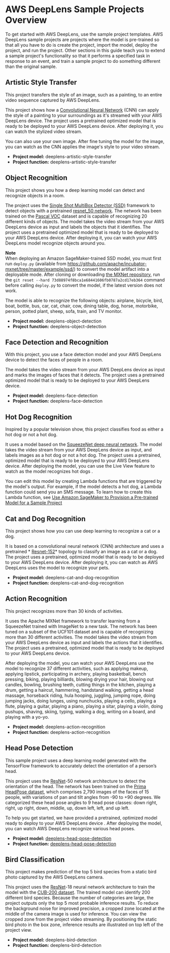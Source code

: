 # AWS DeepLens Sample Projects Overview<a name="deeplens-templated-projects-overview"></a>

To get started with AWS DeepLens, use the sample project templates\. AWS DeepLens sample projects are projects where the model is pre\-trained so that all you have to do is create the project, import the model, deploy the project, and run the project\. Other sections in this guide teach you to extend a sample project's functionality so that it performs a specified task in response to an event, and train a sample project to do something different than the original sample\. 

## Artistic Style Transfer<a name="artistic-style-transfer"></a>

This project transfers the style of an image, such as a painting, to an entire video sequence captured by AWS DeepLens\.

This project shows how a [Convolutional Neural Network](http://gluon.mxnet.io/chapter04_convolutional-neural-networks/cnn-scratch.html) \(CNN\) can apply the style of a painting to your surroundings as it's streamed with your AWS DeepLens device\. The project uses a pretrained optimized model that is ready to be deployed to your AWS DeepLens device\. After deploying it, you can watch the stylized video stream\.

You can also use your own image\. After fine tuning the model for the image, you can watch as the CNN applies the image's style to your video stream\.
+ **Project model:** deeplens\-artistic\-style\-transfer
+ **Project function:** deeplens\-artistic\-style\-transfer

## Object Recognition<a name="object-recognition"></a>

This project shows you how a deep learning model can detect and recognize objects in a room\.

The project uses the [Single Shot MultiBox Detector \(SSD\)](http://gluon.mxnet.io/chapter08_computer-vision/object-detection.html) framework to detect objects with a pretrained [resnet\_50 network](https://gluon-cv.mxnet.io/model_zoo/index.html)\. The network has been trained on the [Pascal VOC](http://host.robots.ox.ac.uk/pascal/VOC/) dataset and is capable of recognizing 20 different kinds of objects\. The model takes the video stream from your AWS DeepLens device as input and labels the objects that it identifies\. The project uses a pretrained optimized model that is ready to be deployed to your AWS DeepLens device\. After deploying it, you can watch your AWS DeepLens model recognize objects around you\.

**Note**  
 When deploying an Amazon SageMaker\-trained SSD model, you must first run `deploy.py` \(available from [https://github\.com/apache/incubator\-mxnet/tree/master/example/ssd/](https://github.com/apache/incubator-mxnet/tree/master/example/ssd/)\) to convert the model artifact into a deployable mode\. After cloning or downloading [the MXNet repository](https://github.com/apache/incubator-mxnet), run the `git reset --hard 73d88974f8bca1e68441606fb0787a2cd17eb364` command before calling `deploy.py` to convert the model, if the latest version does not work\.

The model is able to recognize the following objects: airplane, bicycle, bird, boat, bottle, bus, car, cat, chair, cow, dining table, dog, horse, motorbike, person, potted plant, sheep, sofa, train, and TV monitor\.
+ **Project model:** deeplens\-object\-detection
+ **Project function:** deeplens\-object\-detection

## Face Detection and Recognition<a name="face-detection-recognition"></a>

With this project, you use a face detection model and your AWS DeepLens device to detect the faces of people in a room\.

The model takes the video stream from your AWS DeepLens device as input and marks the images of faces that it detects\. The project uses a pretrained optimized model that is ready to be deployed to your AWS DeepLens device\. 
+ **Project model:** deeplens\-face\-detection
+ **Project function:** deeplens\-face\-detection

## Hot Dog Recognition<a name="hot-dog-not-hot-dog"></a>

Inspired by a popular television show, this project classifies food as either a hot dog or not a hot dog\.

It uses a model based on the [SqueezeNet deep neural network](http://gluon.mxnet.io/chapter08_computer-vision/fine-tuning.html)\. The model takes the video stream from your AWS DeepLens device as input, and labels images as a hot dog or not a hot dog\. The project uses a pretrained, optimized model that is ready to be deployed to your AWS DeepLens device\. After deploying the model, you can use the Live View feature to watch as the model recognizes hot dogs \.

You can edit this model by creating Lambda functions that are triggered by the model's output\. For example, if the model detects a hot dog, a Lambda function could send you an SMS message\. To learn how to create this Lambda function, see [Use Amazon SageMaker to Provision a Pre\-trained Model for a Sample Project](deeplens-train-model.md)

## Cat and Dog Recognition<a name="cat-or-dog"></a>

This project shows how you can use deep learning to recognize a cat or a dog\.

It is based on a convolutional neural network \(CNN\) architecture and uses a pretrained * [Resnet\-152](https://docs.aws.amazon.com/general/latest/gr/glos-chap.html#resnet-152)* topology to classify an image as a cat or a dog\. The project uses a pretrained, optimized model that is ready to be deployed to your AWS DeepLens device\. After deploying it, you can watch as AWS DeepLens uses the model to recognize your pets\.
+ **Project model:** deeplens\-cat\-and\-dog\-recognition
+ **Project function:** deeplens\-cat\-and\-dog\-recognition

## Action Recognition<a name="action-recognition"></a>

This project recognizes more than 30 kinds of activities\.

It uses the Apache MXNet framework to transfer learning from a SqueezeNet trained with ImageNet to a new task\. The network has been tuned on a subset of the UCF101 dataset and is capable of recognizing more than 30 different activities\. The model takes the video stream from your AWS DeepLens device as input and labels the actions that it identifies\. The project uses a pretrained, optimized model that is ready to be deployed to your AWS DeepLens device\.

After deploying the model, you can watch your AWS DeepLens use the model to recognize 37 different activities, such as applying makeup, applying lipstick, participating in archery, playing basketball, bench pressing, biking, playing billiards, blowing drying your hair, blowing out candles, bowling, brushing teeth, cutting things in the kitchen, playing a drum, getting a haircut, hammering, handstand walking, getting a head massage, horseback riding, hula hooping, juggling, jumping rope, doing jumping jacks, doing lunges, using nunchucks, playing a cello, playing a flute, playing a guitar, playing a piano, playing a sitar, playing a violin, doing pushups, shaving, skiing, typing, walking a dog, writing on a board, and playing with a yo\-yo\.
+ **Project model:** deeplens\-action\-recognition
+ **Project function:** deeplens\-action\-recognition

## Head Pose Detection<a name="head-pose-detection"></a>

This sample project uses a deep learning model generated with the TensorFlow framework to accurately detect the orientation of a person’s head\. 

 This project uses the [ResNet](https://arxiv.org/abs/1512.03385)\-50 network architecture to detect the orientation of the head\. The network has been trained on the [Prima HeadPose dataset](http://www-prima.inrialpes.fr/perso/Gourier/Faces/HPDatabase.html), which comprises 2,790 images of the faces of 15 people, with variations of pan and tilt angles from \-90 to \+90 degrees\. We categorized these head pose angles to 9 head pose classes: down right, right, up right, down, middle, up, down left, left, and up left\. 

To help you get started, we have provided a pretrained, optimized model ready to deploy to your AWS DeepLens device \. After deploying the model, you can watch AWS DeepLens recognize various head poses\. 
+ **Project model:** [deeplens\-head\-pose\-detection](https://s3.amazonaws.com/deeplens-managed-resources/models/Headpose/deeplens-headpose-detection.pb)
+ **Project function:** [deeplens\-head\-pose\-detection](https://console.aws.amazon.com/lambda/home?region=us-east-1#/functions/deeplens-head-pose-detection/versions/1?tab=graph)

## Bird Classification<a name="bird-classification"></a>

This project makes prediction of the top 5 bird species from a static bird photo captured by the AWS DeepLens camera\.

This project uses the [ResNet](https://arxiv.org/abs/1512.03385)\-18 neural network architecture to train the model with the [CUB\-200 dataset](http://www.vision.caltech.edu/visipedia/CUB-200-2011.html)\. The trained model can identify 200 different bird species\. Because the number of categories are large, the project outputs only the top 5 most probable inference results\. To reduce the background noise for improved precision, a cropped zone located at the middle of the camera image is used for inference\. You can view the cropped zone from the project video streaming\. By positioning the static bird photo in the box zone, inference results are illustrated on top left of the project view\. 
+ **Project model:** deeplens\-bird\-detection 
+ **Project function:** deeplens\-bird\-detection 